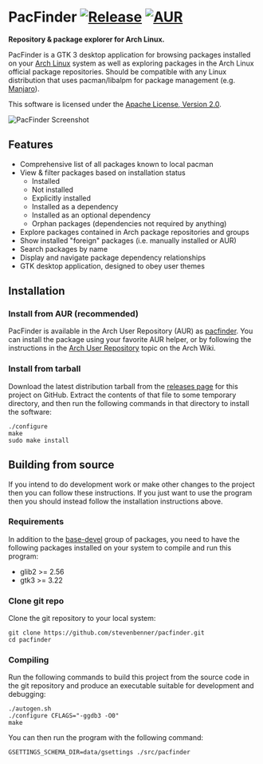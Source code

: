 # PacFinder [![Release][releasebadge]][releases] [![AUR][aurbadge]][aurpkg]

**Repository & package explorer for Arch Linux.**

PacFinder is a GTK 3 desktop application for browsing packages installed on your
[Arch Linux][archlinux] system as well as exploring packages in the Arch Linux
official package repositories. Should be compatible with any Linux distribution
that uses pacman/libalpm for package management (e.g. [Manjaro][manjaro]).

This software is licensed under the [Apache License, Version 2.0][license].

[archlinux]: https://archlinux.org/
[manjaro]: https://manjaro.org/
[license]: COPYING
[releasebadge]: https://img.shields.io/github/release/stevenbenner/pacfinder.svg
[aurbadge]: https://img.shields.io/aur/version/pacfinder.svg

![PacFinder Screenshot](https://stevenbenner.com/misc/pacfinder-screenshot.png)

## Features

 * Comprehensive list of all packages known to local pacman
 * View & filter packages based on installation status
    * Installed
    * Not installed
    * Explicitly installed
    * Installed as a dependency
    * Installed as an optional dependency
    * Orphan packages (dependencies not required by anything)
 * Explore packages contained in Arch package repositories and groups
 * Show installed "foreign" packages (i.e. manually installed or AUR)
 * Search packages by name
 * Display and navigate package dependency relationships
 * GTK desktop application, designed to obey user themes

## Installation

### Install from AUR (recommended)

PacFinder is available in the Arch User Repository (AUR) as [pacfinder][aurpkg].
You can install the package using your favorite AUR helper, or by following the
instructions in the [Arch User Repository][aurwiki] topic on the Arch Wiki.

[aurpkg]: https://aur.archlinux.org/packages/pacfinder
[aurwiki]: https://wiki.archlinux.org/title/Arch_User_Repository

### Install from tarball

Download the latest distribution tarball from the [releases page][releases] for
this project on GitHub. Extract the contents of that file to some temporary
directory, and then run the following commands in that directory to install the
software:

```shell
./configure
make
sudo make install
```

[releases]: https://github.com/stevenbenner/pacfinder/releases

## Building from source

If you intend to do development work or make other changes to the project then
you can follow these instructions. If you just want to use the program then you
should instead follow the installation instructions above.

### Requirements

In addition to the [base-devel][base-devel] group of packages, you need to have
the following packages installed on your system to compile and run this program:

 * glib2 >= 2.56
 * gtk3 >= 3.22

[base-devel]: https://archlinux.org/groups/x86_64/base-devel/

### Clone git repo

Clone the git repository to your local system:

```shell
git clone https://github.com/stevenbenner/pacfinder.git
cd pacfinder
```

### Compiling

Run the following commands to build this project from the source code in the git
repository and produce an executable suitable for development and debugging:

```shell
./autogen.sh
./configure CFLAGS="-ggdb3 -O0"
make
```

You can then run the program with the following command:

```shell
GSETTINGS_SCHEMA_DIR=data/gsettings ./src/pacfinder
```
